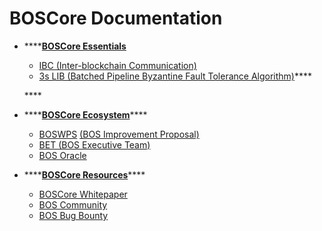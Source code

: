 # BOSCore Documentation



* \*\*\*\*[**BOSCore Essentials**](https://boscore.gitbook.io/docs/essentials/bos-essentials)

  * [IBC \(Inter-blockchain Communication\)](https://boscore.gitbook.io/docs/essentials/bos-essentials/ibc-inter-blockchain-communication)
  * [3s LIB \(Batched Pipeline Byzantine Fault Tolerance](https://boscore.gitbook.io/docs/essentials/bos-essentials/3s-libs-batched-byzantine-tolerance-algorithm)[ Algorithm\)](https://boscore.gitbook.io/essentials/3s-lib)\*\*\*\*

  \*\*\*\*

* \*\*\*\*[**BOSCore Ecosystem**](https://boscore.gitbook.io/docs/ecosystem/bos-ecosystem)\*\*\*\*

  * [BOSWPS](https://boscore.gitbook.io/ecosystem/bos-improvement-proposal/) [\(BOS Improvement Proposal\)](https://boscore.gitbook.io/docs/ecosystem/bos-ecosystem/boscore-improvement-proposal)
  * [BET \(BOS Executive Team\)](https://boscore.gitbook.io/docs/ecosystem/bos-ecosystem/bos-executive-team)
  * [BOS Oracle](https://boscore.gitbook.io/docs/ecosystem/bos-ecosystem/bos-oracle)

* \*\*\*\*[**BOSCore Resources**](ahttps://boscore.gitbook.io/docs/bos-resources)\*\*\*\*
  * [BOSCore Whitepaper](https://boscore.gitbook.io/docs/bos-resources/bos-whitepapers)
  * [BOS Community](https://boscore.gitbook.io/docs/bos-resources/bos-community)
  * [BOS Bug Bounty](https://boscore.gitbook.io/docs/bos-resources/bos-bug-bounty)

